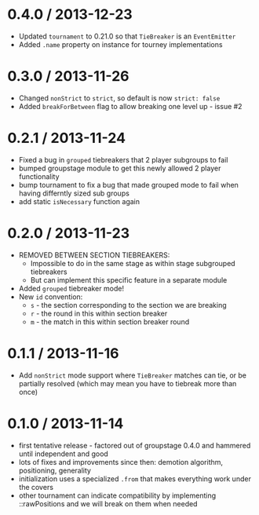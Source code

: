 0.4.0 / 2013-12-23
==================
  * Updated `tournament` to 0.21.0 so that `TieBreaker` is an `EventEmitter`
  * Added `.name` property on instance for tourney implementations

0.3.0 / 2013-11-26
==================
  * Changed `nonStrict` to `strict`, so default is now `strict: false`
  * Added `breakForBetween` flag to allow breaking one level up - issue #2

0.2.1 / 2013-11-24
==================
  * Fixed a bug in `grouped` tiebreakers that 2 player subgroups to fail
  * bumped groupstage module to get this newly allowed 2 player functionality
  * bump tournament to fix a bug that made grouped mode to fail when having differntly sized sub groups
  * add static `isNecessary` function again

0.2.0 / 2013-11-23
==================
  * REMOVED BETWEEN SECTION TIEBREAKERS:
    - Impossible to do in the same stage as within stage subgrouped tiebreakers
    - But can implement this specific feature in a separate module
  * Added `grouped` tiebreaker mode!
  * New `id` convention:
    - `s` - the section corresponding to the section we are breaking
    - `r` - the round in this within section breaker
    - `m` - the match in this within section breaker round

0.1.1 / 2013-11-16
==================
  * Add `nonStrict` mode support where `TieBreaker` matches can tie, or be partially resolved (which may mean you have to tiebreak more than once)

0.1.0 / 2013-11-14
==================
  * first tentative release - factored out of groupstage 0.4.0 and hammered until independent and good
  * lots of fixes and improvements since then: demotion algorithm, positioning, generality
  * initialization uses a specialized `.from` that makes everything work under the covers
  * other tournament can indicate compatibility by implementing ::rawPositions and we will break on them when needed
